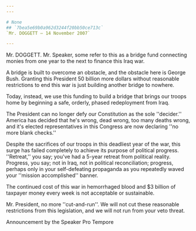 ```yaml
---
---

# None
## `7bea5e69b0a962d3244f20bb50ce713c`
`Mr. DOGGETT — 14 November 2007`

---
```



Mr. DOGGETT. Mr. Speaker, some refer to this as a bridge fund 
connecting monies from one year to the next to finance this Iraq war.

A bridge is built to overcome an obstacle, and the obstacle here is 
George Bush. Granting this President 50 billion more dollars without 
reasonable restrictions to end this war is just building another bridge 
to nowhere.

Today, instead, we use this funding to build a bridge that brings our 
troops home by beginning a safe, orderly, phased redeployment from 
Iraq.

The President can no longer defy our Constitution as the sole 
''decider.'' America has decided that he's wrong, dead wrong, too many 
deaths wrong, and it's elected representatives in this Congress are now 
declaring ''no more blank checks.''

Despite the sacrifices of our troops in this deadliest year of the 
war, this surge has failed completely to achieve its purpose of 
political progress. ''Retreat,'' you say; you've had a 5-year retreat 
from political reality. Progress, you say; not in Iraq, not in 
political reconciliation; progress, perhaps only in your self-defeating 
propaganda as you repeatedly waved your ''mission accomplished'' 
banner.

The continued cost of this war in hemorrhaged blood and $3 billion of 
taxpayer money every week is not acceptable or sustainable.

Mr. President, no more ''cut-and-run''. We will not cut these 
reasonable restrictions from this legislation, and we will not run from 
your veto threat.










Announcement by the Speaker Pro Tempore
